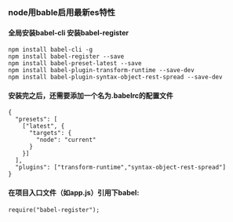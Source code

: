 ### node用bable启用最新es特性


#### 全局安装babel-cli 安装babel-register

```
npm install babel-cli -g
npm install babel-register --save
npm install babel-preset-latest --save
npm install babel-plugin-transform-runtime --save-dev
npm install babel-plugin-syntax-object-rest-spread --save-dev
```
#### 安装完之后，还需要添加一个名为.babelrc的配置文件

```
{
  "presets": [
    ["latest", {
      "targets": {
        "node": "current"
      }
    }]
  ],
  "plugins": ["transform-runtime","syntax-object-rest-spread"]
}
```

#### 在项目入口文件（如app.js）引用下babel:

```
require("babel-register");
```

